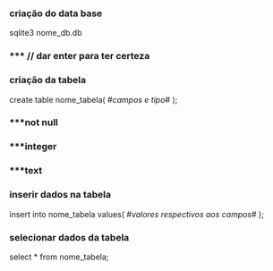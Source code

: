 ### criação do data base
sqlite3 nome_db.db
### *** // dar enter para ter certeza

### criação da tabela
create table nome_tabela( #*campos e tipo*# );
### ***not null
### ***integer
### ***text

### inserir dados na tabela
insert into nome_tabela values( #*valores respectivos aos campos*# );

### selecionar dados da tabela
select * from nome_tabela;